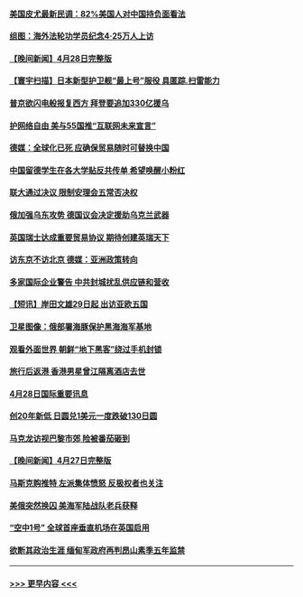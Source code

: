 #### [美国皮尤最新民调：82%美国人对中国持负面看法](../pages/prog202/a103413248.md?t=04291651) 
#### [组图：海外法轮功学员纪念4‧25万人上访](../pages/prog202/a103413180.md?t=04291651) 
#### [【晚间新闻】4月28日完整版](../pages/prog202/a103413038.md?t=04291651) 
#### [【寰宇扫描】日本新型护卫舰“最上号”服役 具匿踪.扫雷能力](../pages/prog202/a103412814.md?t=04291651) 
#### [普京欲闪电般报复西方 拜登要追加330亿援乌](../pages/prog202/a103412877.md?t=04291651) 
#### [护网络自由 美与55国推“互联网未来宣言”](../pages/prog202/a103412841.md?t=04291651) 
#### [德媒：全球化已死 应确保贸易随时可替换中国](../pages/prog202/a103412798.md?t=04291651) 
#### [中国留德学生在各大学贴反共传单 希望唤醒小粉红](../pages/prog202/a103412796.md?t=04291651) 
#### [联大通过决议 限制安理会五常否决权](../pages/prog202/a103412649.md?t=04291651) 
#### [俄加强乌东攻势 德国议会决定援助乌克兰武器](../pages/prog202/a103412626.md?t=04291651) 
#### [英国瑞士达成重要贸易协议 期待创建英瑞天下](../pages/prog202/a103412677.md?t=04291651) 
#### [访东京不访北京  德媒：亚洲政策转向](../pages/prog202/a103412515.md?t=04291651) 
#### [多家国际企业警告 中共封城扰乱供应链和营收](../pages/prog202/a103412512.md?t=04291651) 
#### [【短讯】岸田文雄29日起 出访亚欧五国](../pages/prog202/a103412574.md?t=04291651) 
#### [卫星图像：俄部署海豚保护黑海海军基地](../pages/prog202/a103412424.md?t=04291651) 
#### [观看外面世界 朝鲜“地下黑客”绕过手机封锁](../pages/prog202/a103412416.md?t=04291651) 
#### [旅行后返港 香港男星曾江隔离酒店去世](../pages/prog202/a103412404.md?t=04291651) 
#### [4月28日国际重要讯息](../pages/prog202/a103412316.md?t=04291651) 
#### [创20年新低 日圆兑1美元一度跌破130日圆](../pages/prog202/a103412263.md?t=04291651) 
#### [马克龙访视巴黎市郊 险被番茄砸到](../pages/prog202/a103412180.md?t=04291651) 
#### [【晚间新闻】4月27日完整版](../pages/prog202/a103412077.md?t=04291651) 
#### [马斯克购推特 左派集体愤怒 反极权者也关注](../pages/prog202/a103412005.md?t=04291651) 
#### [美俄突然换囚 美海军陆战队老兵获释](../pages/prog202/a103411892.md?t=04291651) 
#### [“空中1号” 全球首座垂直机场在英国启用](../pages/prog202/a103411894.md?t=04291651) 
#### [欲断其政治生涯 缅甸军政府再判昂山素季五年监禁](../pages/prog202/a103411688.md?t=04291651) 

----
#### [ >>> 更早内容 <<< ](../indexes/prog202-earlier.md)
